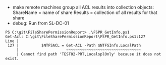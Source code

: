 - make remote machines group all ACL results into collection objects:
    ShareName = name of share
    Results = collection of all results for that share
- debug:
Run from SL-DC-01
~~~
PS C:\git\FileSharePermissionReport> .\FSPR_GetInfo.ps1
Get-Acl: C:\git\FileSharePermissionReport\FSPR_GetInfo.ps1:127
Line |
 127 |          $NTFSACL = Get-ACL -Path $NTFSInfo.LocalPath
     |                     ~~~~~~~~~~~~~~~~~~~~~~~~~~~~~~~~~
     | Cannot find path 'TEST02-PRT,LocalsplOnly' because it does not exist.
~~~

